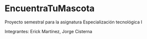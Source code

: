 # EncuentraTuMascota
Proyecto semestral para la asignatura Especialización tecnológica I

Integrantes: Erick Martínez, Jorge Cisterna
